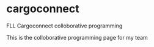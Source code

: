 # cargoconnect
FLL Cargoconnect colloborative programming

This is the colloborative programming page for my team
